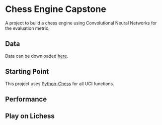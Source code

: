 # Chess Engine Capstone

A project to build a chess engine using Convolutional Neural Networks for the evaluation metric.

## Data

Data can be downloaded [here](https://database.lichess.org/#puzzles).

## Starting Point

This project uses [Python-Chess](https://github.com/niklasf/python-chess) for all UCI functions.

## Performance

## Play on Lichess
